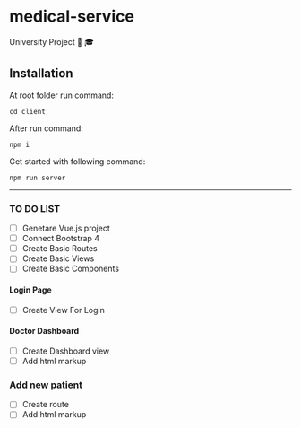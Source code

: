 # medical-service
University Project 🎒 🎓

## Installation
At root folder run command:
```
cd client
```
After run command:
```
npm i
```
Get started with following command:
```
npm run server
```
---------------------------
### TO DO LIST
- [ ] Genetare Vue.js project
- [ ] Connect Bootstrap 4
- [ ] Create Basic Routes
- [ ] Create Basic Views
- [ ] Create Basic Components

#### Login Page
- [ ] Create View For Login

#### Doctor Dashboard
- [ ] Create Dashboard view
- [ ] Add html markup

### Add new patient
- [ ] Create route
- [ ] Add html markup